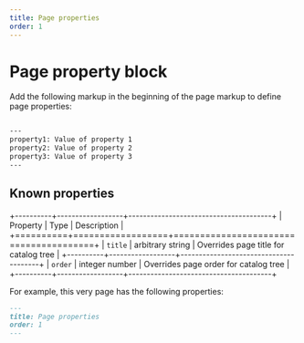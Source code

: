 ```yaml
---
title: Page properties
order: 1
---
```


Page property block
===================

Add the following markup in the beginning of the page markup to define page properties:

```markdown

---
property1: Value of property 1
property2: Value of property 2
property3: Value of property 3
---

```

Known properties
----------------

+----------+------------------+---------------------------------------+
| Property | Type             | Description                           |
+==========+==================+=======================================+
| `title`  | arbitrary string | Overrides page title for catalog tree |
+----------+------------------+---------------------------------------+
| `order`  | integer number   | Overrides page order for catalog tree |
+----------+------------------+---------------------------------------+

For example, this very page has the following properties:

```markdown
---
title: Page properties
order: 1
---
```
